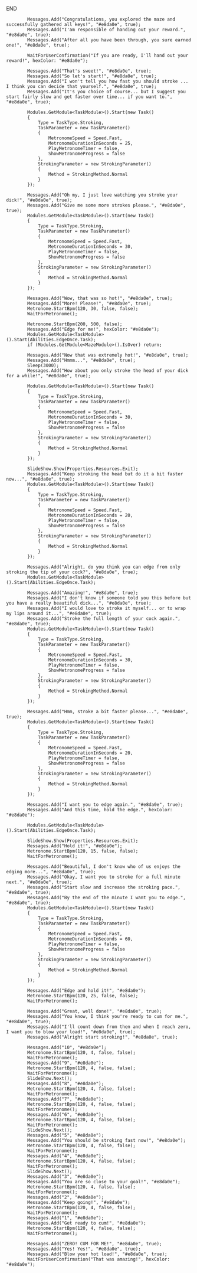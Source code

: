END

            Messages.Add("Congratulations, you explored the maze and successfully gathered all keys!", "#e8da0e", true);
            Messages.Add("I'am responsible of handing out your reward.", "#e8da0e", true);
            Messages.Add("After all you have been through, you sure earned one!", "#e8da0e", true);

            WaitForUserConfirmation("If you are ready, I'll hand out your reward!", hexColor: "#e8da0e");

            Messages.Add("That's sweet!", "#e8da0e", true);
            Messages.Add("So let's start!", "#e8da0e", true);
            Messages.Add("I won't tell you how fast you should stroke ... I think you can decide that yourself.", "#e8da0e", true);
            Messages.Add("It's you choice of course... but I suggest you start fairly slow and get faster over time... if you want to.", "#e8da0e", true);

            Modules.GetModule<TaskModule>().Start(new Task()
            {
                Type = TaskType.Stroking,
                TaskParameter = new TaskParameter()
                {
                    MetronomeSpeed = Speed.Fast,
                    MetronomeDurationInSeconds = 25,
                    PlayMetronomeTimer = false,
                    ShowMetronomeProgress = false
                },
                StrokingParameter = new StrokingParameter()
                {
                    Method = StrokingMethod.Normal
                }
            });

            Messages.Add("Oh my, I just love watching you stroke your dick!", "#e8da0e", true);
            Messages.Add("Give me some more strokes please.", "#e8da0e", true);
            Modules.GetModule<TaskModule>().Start(new Task()
            {
                Type = TaskType.Stroking,
                TaskParameter = new TaskParameter()
                {
                    MetronomeSpeed = Speed.Fast,
                    MetronomeDurationInSeconds = 30,
                    PlayMetronomeTimer = false,
                    ShowMetronomeProgress = false
                },
                StrokingParameter = new StrokingParameter()
                {
                    Method = StrokingMethod.Normal
                }
            });

            Messages.Add("Wow, that was so hot!", "#e8da0e", true);
            Messages.Add("More! Please!", "#e8da0e", true);
            Metronome.StartBpm(120, 30, false, false);
            WaitForMetronome();

            Metronome.StartBpm(200, 500, false);
            Messages.Add("Edge for me!", hexColor: "#e8da0e");
            Modules.GetModule<TaskModule>().Start(Abilities.EdgeOnce.Task);
            if (Modules.GetModule<MazeModule>().IsOver) return;

            Messages.Add("Now that was extremely hot!", "#e8da0e", true);
            Messages.Add("Hmmm...", "#e8da0e", true);
            Sleep(3000);
            Messages.Add("How about you only stroke the head of your dick for a while!", "#e8da0e", true);

            Modules.GetModule<TaskModule>().Start(new Task()
            {
                Type = TaskType.Stroking,
                TaskParameter = new TaskParameter()
                {
                    MetronomeSpeed = Speed.Fast,
                    MetronomeDurationInSeconds = 30,
                    PlayMetronomeTimer = false,
                    ShowMetronomeProgress = false
                },
                StrokingParameter = new StrokingParameter()
                {
                    Method = StrokingMethod.Normal
                }
            });

            SlideShow.Show(Properties.Resources.Exit);
            Messages.Add("Keep stroking the head but do it a bit faster now...", "#e8da0e", true);
            Modules.GetModule<TaskModule>().Start(new Task()
            {
                Type = TaskType.Stroking,
                TaskParameter = new TaskParameter()
                {
                    MetronomeSpeed = Speed.Fast,
                    MetronomeDurationInSeconds = 20,
                    PlayMetronomeTimer = false,
                    ShowMetronomeProgress = false
                },
                StrokingParameter = new StrokingParameter()
                {
                    Method = StrokingMethod.Normal
                }
            });

            Messages.Add("Alright, do you think you can edge from only stroking the tip of your cock?", "#e8da0e", true);
            Modules.GetModule<TaskModule>().Start(Abilities.EdgeOnce.Task);

            Messages.Add("Amazing!", "#e8da0e", true);
            Messages.Add("I don't know if someone told you this before but you have a really beautiful dick...", "#e8da0e", true);
            Messages.Add("I would love to stroke it myself... or to wrap my lips around it...", "#e8da0e", true);
            Messages.Add("Stroke the full length of your cock again.", "#e8da0e", true);
            Modules.GetModule<TaskModule>().Start(new Task()
            {
                Type = TaskType.Stroking,
                TaskParameter = new TaskParameter()
                {
                    MetronomeSpeed = Speed.Fast,
                    MetronomeDurationInSeconds = 30,
                    PlayMetronomeTimer = false,
                    ShowMetronomeProgress = false
                },
                StrokingParameter = new StrokingParameter()
                {
                    Method = StrokingMethod.Normal
                }
            });

            Messages.Add("Hmm, stroke a bit faster please...", "#e8da0e", true);
            Modules.GetModule<TaskModule>().Start(new Task()
            {
                Type = TaskType.Stroking,
                TaskParameter = new TaskParameter()
                {
                    MetronomeSpeed = Speed.Fast,
                    MetronomeDurationInSeconds = 20,
                    PlayMetronomeTimer = false,
                    ShowMetronomeProgress = false
                },
                StrokingParameter = new StrokingParameter()
                {
                    Method = StrokingMethod.Normal
                }
            });

            Messages.Add("I want you to edge again.", "#e8da0e", true);
            Messages.Add("And this time, hold the edge.", hexColor: "#e8da0e");

            Modules.GetModule<TaskModule>().Start(Abilities.EdgeOnce.Task);

            SlideShow.Show(Properties.Resources.Exit);
            Messages.Add("Hold it!", "#e8da0e");
            Metronome.StartBpm(120, 15, false, false);
            WaitForMetronome();

            Messages.Add("Beautiful, I don't know who of us enjoys the edging more...", "#e8da0e", true);
            Messages.Add("Okay, I want you to stroke for a full minute next.", "#e8da0e", true);
            Messages.Add("Start slow and increase the stroking pace.", "#e8da0e", true);
            Messages.Add("By the end of the minute I want you to edge.", "#e8da0e", true);
            Modules.GetModule<TaskModule>().Start(new Task()
            {
                Type = TaskType.Stroking,
                TaskParameter = new TaskParameter()
                {
                    MetronomeSpeed = Speed.Fast,
                    MetronomeDurationInSeconds = 60,
                    PlayMetronomeTimer = false,
                    ShowMetronomeProgress = false
                },
                StrokingParameter = new StrokingParameter()
                {
                    Method = StrokingMethod.Normal
                }
            });

            Messages.Add("Edge and hold it!", "#e8da0e");
            Metronome.StartBpm(120, 25, false, false);
            WaitForMetronome();

            Messages.Add("Great, well done!", "#e8da0e", true);
            Messages.Add("You know, I think you're ready to cum for me.", "#e8da0e", true);
            Messages.Add("I'll count down from then and when I reach zero, I want you to blow your load!", "#e8da0e", true);
            Messages.Add("Alright start stroking!", "#e8da0e", true);

            Messages.Add("10", "#e8da0e");
            Metronome.StartBpm(120, 4, false, false);
            WaitForMetronome();
            Messages.Add("9", "#e8da0e");
            Metronome.StartBpm(120, 4, false, false);
            WaitForMetronome();
            SlideShow.Next();
            Messages.Add("8", "#e8da0e");
            Metronome.StartBpm(120, 4, false, false);
            WaitForMetronome();
            Messages.Add("7", "#e8da0e");
            Metronome.StartBpm(120, 4, false, false);
            WaitForMetronome();
            Messages.Add("6", "#e8da0e");
            Metronome.StartBpm(120, 4, false, false);
            WaitForMetronome();
            SlideShow.Next();
            Messages.Add("5", "#e8da0e");
            Messages.Add("You should be stroking fast now!", "#e8da0e");
            Metronome.StartBpm(120, 4, false, false);
            WaitForMetronome();
            Messages.Add("4", "#e8da0e");
            Metronome.StartBpm(120, 4, false, false);
            WaitForMetronome();
            SlideShow.Next();
            Messages.Add("3", "#e8da0e");
            Messages.Add("You are so close to your goal!", "#e8da0e");
            Metronome.StartBpm(120, 4, false, false);
            WaitForMetronome();
            Messages.Add("2", "#e8da0e");
            Messages.Add("Keep going!", "#e8da0e");
            Metronome.StartBpm(120, 4, false, false);
            WaitForMetronome();
            Messages.Add("1", "#e8da0e");
            Messages.Add("Get ready to cum!", "#e8da0e");
            Metronome.StartBpm(120, 4, false, false);
            WaitForMetronome();

            Messages.Add("ZERO! CUM FOR ME!", "#e8da0e", true);
            Messages.Add("Yes! Yes!", "#e8da0e", true);
            Messages.Add("Blow your hot load!", "#e8da0e", true);
            WaitForUserConfirmation("That was amazing!", hexColor: "#e8da0e");

